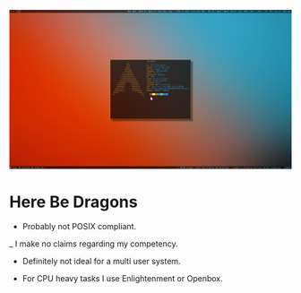 ![dotfiles](dotfiles_screenshot.png "i3wm screenshot")

# Here Be Dragons

- Probably not POSIX compliant.

_ I make no claims regarding my competency.

- Definitely not ideal for a multi user system.

- For CPU heavy tasks I use Enlightenment or Openbox.

